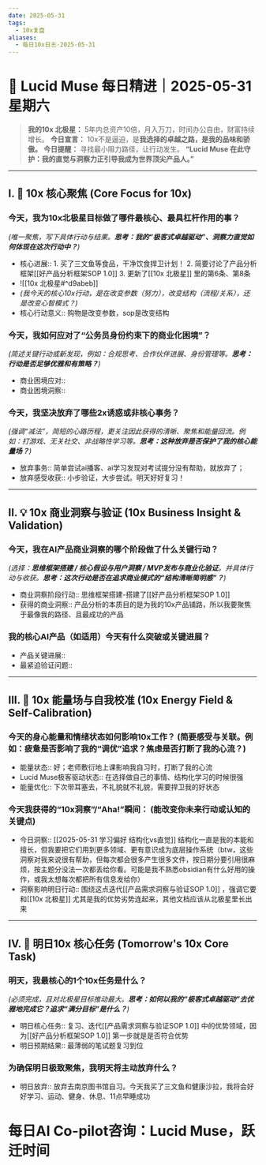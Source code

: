```yaml
---
date: 2025-05-31
tags:
  - 10x复盘
aliases:
  - 每日10x日志-2025-05-31
---
```

# 🚀  Lucid Muse 每日精进｜2025-05-31 星期六

> **我的10x 北极星：** 5年内总资产10倍，月入万刀，时间办公自由，财富持续增长。
> **今日宣言：** 10x不是逼迫，是**我选择的卓越之路，是我的品味和骄傲。**
> **今日提醒：** 寻找最小阻力路径，让行动发生。
> **“Lucid Muse 在此守护：我的直觉与洞察力正引导我成为世界顶尖产品人。”**

---

## **I. 🚀 10x 核心聚焦 (Core Focus for 10x)**

### **今天，我为10x北极星目标做了哪件**最核心、最具杠杆作用的事？ 
*(唯一聚焦，写下具体行动与结果。**思考：我的“极客式卓越驱动”、洞察力直觉如何体现在这次行动中？**)*
- 核心进展:: 1. 买了三文鱼等食品，干净饮食捍卫计划！ 2. 简要讨论了产品分析框架[[好产品分析框架SOP 1.0]]  3. 更新了[[10x 北极星]] 里的第6条、第8条
- ![[10x 北极星#^d9abeb]]
- *(我今天的核心10x行动，是在改变参数（努力），改变结构（流程/关系），还是改变心智模式？)*
- 核心行动意义:: 购物是改变参数，sop是改变结构

### **今天，我如何应对了“公务员身份约束下的商业化困境”？** 
*(简述关键行动或新发现，例如：合规思考、合作伙伴进展、身份管理等。**思考：行动是否足够优雅和有策略？**)*
- 商业困境应对:: 
- 商业困境洞察:: 

### **今天，我坚决放弃了哪些2x诱惑或非核心事务？**
*(强调“减法”，简短的心路历程，更关注因此获得的清晰、聚焦和能量回流。例如：打游戏、无关社交、非战略性学习等。**思考：这种放弃是否保护了我的核心能量场？**)*
- 放弃事务:: 简单尝试ai播客、ai学习发现对考试提分没有帮助，就放弃了；
- 放弃感受收获:: 小步验证，大步尝试。明天好好复习！

---

## **II. 💡 10x 商业洞察与验证 (10x Business Insight & Validation)**

### **今天，我在AI产品商业洞察的哪个阶段做了什么关键行动？** 
*(选择：**思维框架搭建 / 核心假设与用户洞察 / MVP发布与商业化验证**。并具体行动与收获。**思考：这次行动是否在追求商业模式的“结构清晰简明感”？**)*
- 商业洞察阶段行动:: 思维框架搭建-搭建了[[好产品分析框架SOP 1.0]] 
- 获得的商业洞察:: 产品分析的本质目的是为我的10x产品铺路，所以我要聚焦于最像我的路径、且最成功的产品

### **我的核心AI产品（如适用）今天有什么突破或关键进展？**
- 产品关键进展:: 
- 最紧迫验证问题:: 

---

## **III. 🌟 10x 能量场与自我校准 (10x Energy Field & Self-Calibration)**

### **今天的身心能量和情绪状态如何影响10x工作？** (简要感受与关联。例如：疲惫是否影响了我的“调优”追求？焦虑是否打断了我的心流？)
- 能量状态:: 好；老师敷衍地上课影响我自习时，打断了我的心流
- Lucid Muse极客驱动状态:: 在选择做自己的事情、结构化学习的时候很强
- 能量优化:: 下次带耳塞去，不礼貌就不礼貌，需要捍卫我的好状态

### **今天我获得的“10x洞察”/“Aha!”瞬间：** (能改变你未来行动或认知的关键点)
- 今日洞察:: [[2025-05-31 学习偏好 结构化vs直觉]] 结构化一直是我的本能和擅长，但我要把它们用到更多领域、更有意识成为底层操作系统（btw，这些洞察对我来说很有帮助，但每次都会很多产生很多文件，按日期分要引用很麻烦，按主题分没法一次都丢给你看。可能是我不熟悉obsidian有什么好用的操作，或我太想每次都把所有信息发给你）
- 洞察影响明日行动:: 围绕这点迭代[[产品需求洞察与验证SOP 1.0]] ，强调它要和[[10x 北极星]] 尤其是我的优势劣势连起来，其他文档应该从北极星里长出来

---

## **IV. 🎯 明日10x 核心任务 (Tomorrow's 10x Core Task)**

### **明天，我最核心的1个10x任务是什么？**
*(必须完成，且对北极星目标推动最大。**思考：如何以我的“极客式卓越驱动”去优雅地完成它？追求“满分目标”是什么？**)*
- 明日核心任务:: 复习、迭代[[产品需求洞察与验证SOP 1.0]] 中的优势领域，因为[[好产品分析框架SOP 1.0]] 第一步就是是否符合优势
- 明日预期结果:: 最薄弱的笔试题复习到位

### **为确保明日极致聚焦，我明天将主动放弃什么？**
- 明日放弃:: 放弃去南京图书馆自习。今天我买了三文鱼和健康沙拉，我将会好好学习、运动、健身、休息、11点早睡成功



# 每日AI Co-pilot咨询：Lucid Muse，跃迁时间